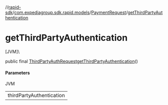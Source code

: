 //[rapid-sdk](../../../index.md)/[com.expediagroup.sdk.rapid.models](../index.md)/[PaymentRequest](index.md)/[getThirdPartyAuthentication](get-third-party-authentication.md)

# getThirdPartyAuthentication

[JVM]\

public final [ThirdPartyAuthRequest](../-third-party-auth-request/index.md)[getThirdPartyAuthentication](get-third-party-authentication.md)()

#### Parameters

JVM

| |
|---|
| thirdPartyAuthentication |
